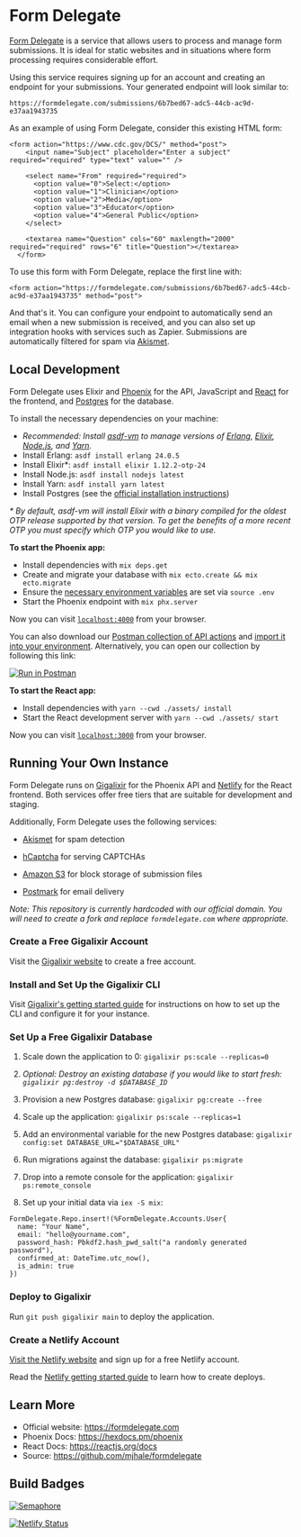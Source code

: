 # Form Delegate

[Form Delegate](https://formdelegate.com) is a service that allows users to process and manage form submissions.
It is ideal for static websites and in situations where form processing requires considerable
effort.

Using this service requires signing up for an account and creating an endpoint for your
submissions. Your generated endpoint will look similar to:

`https://formdelegate.com/submissions/6b7bed67-adc5-44cb-ac9d-e37aa1943735`

As an example of using Form Delegate, consider this existing HTML form:

```
<form action="https://www.cdc.gov/DCS/" method="post">
    <input name="Subject" placeholder="Enter a subject" required="required" type="text" value="" />

    <select name="From" required="required">
      <option value="0">Select:</option>
      <option value="1">Clinician</option>
      <option value="2">Media</option>
      <option value="3">Educator</option>
      <option value="4">General Public</option>
    </select>

    <textarea name="Question" cols="60" maxlength="2000" required="required" rows="6" title="Question"></textarea>
  </form>
```

To use this form with Form Delegate, replace the first line with:

```
<form action="https://formdelegate.com/submissions/6b7bed67-adc5-44cb-ac9d-e37aa1943735" method="post">
```

And that's it. You can configure your endpoint to automatically send an email when a new submission is
received, and you can also set up integration hooks with services such as Zapier. Submissions are
automatically filtered for spam via [Akismet](https://akismet.com/).

## Local Development

Form Delegate uses Elixir and [Phoenix](http://www.phoenixframework.org/) for the API, JavaScript and [React](https://reactjs.org/) for the frontend, and [Postgres](https://www.postgresql.org/) for the database.

To install the necessary dependencies on your machine:

- _Recommended: Install [asdf-vm](https://github.com/asdf-vm/asdf) to manage versions of [Erlang](https://github.com/asdf-vm/asdf-erlang), [Elixir](https://github.com/asdf-vm/asdf-elixir), [Node.js](https://github.com/asdf-vm/asdf-nodejs), and [Yarn](https://github.com/twuni/asdf-yarn)._
- Install Erlang: `asdf install erlang 24.0.5`
- Install Elixir\*: `asdf install elixir 1.12.2-otp-24`
- Install Node.js: `asdf install nodejs latest`
- Install Yarn: `asdf install yarn latest `
- Install Postgres (see the [official installation instructions](https://www.postgresql.org/download/))

_\* By default, asdf-vm will install Elixir with a binary compiled for the oldest OTP release supported
by that version. To get the benefits of a more recent OTP you must specify which OTP you would like to
use._

**To start the Phoenix app:**

- Install dependencies with `mix deps.get`
- Create and migrate your database with `mix ecto.create && mix ecto.migrate`
- Ensure the [necessary environment variables](./.sample.env) are set via `source .env`
- Start the Phoenix endpoint with `mix phx.server`

Now you can visit [`localhost:4000`](http://localhost:4000) from your browser.

You can also download
our [Postman collection of API actions](./.postman_collection.json) and [import it into your environment](https://learning.postman.com/docs/postman/collections/importing-and-exporting-data/#importing-data-into-postman). Alternatively, you can open our
collection by following this link:

[![Run in Postman](https://run.pstmn.io/button.svg)](https://app.getpostman.com/run-collection/e7b20dafc2a25c1f5d20)

**To start the React app:**

- Install dependencies with `yarn --cwd ./assets/ install`
- Start the React development server with `yarn --cwd ./assets/ start`

Now you can visit [`localhost:3000`](http://localhost:3000) from your browser.

## Running Your Own Instance

Form Delegate runs on [Gigalixir](https://www.gigalixir.com/) for the Phoenix API and
[Netlify](https://www.netlify.com/) for the React frontend. Both services offer free tiers that are
suitable for development and staging.

Additionally, Form Delegate uses the following services:

- [Akismet](https://akismet.com/) for spam detection

- [hCaptcha](https://www.hcaptcha.com/) for serving CAPTCHAs

- [Amazon S3](https://aws.amazon.com/s3/) for block storage of submission files

- [Postmark](https://postmarkapp.com/) for email delivery

_Note: This repository is currently hardcoded with our official domain. You will need to create a fork
and replace `formdelegate.com` where appropriate._

### Create a Free Gigalixir Account

Visit the [Gigalixir website](https://gigalixir.com/) to create a free account.

### Install and Set Up the Gigalixir CLI

Visit [Gigalixir's getting started guide](https://gigalixir.readthedocs.io/en/latest/main.html#getting-started-guide) for instructions on how to set up the CLI and configure it for your instance.

### Set Up a Free Gigalixir Database

1. Scale down the application to 0: `gigalixir ps:scale --replicas=0`

2. _Optional: Destroy an existing database if you would like to start fresh: `gigalixir pg:destroy -d $DATABASE_ID`_

3. Provision a new Postgres database: `gigalixir pg:create --free`

4. Scale up the application: `gigalixir ps:scale --replicas=1`

5. Add an environmental variable for the new Postgres database: `gigalixir config:set DATABASE_URL="$DATABASE_URL"`

6. Run migrations against the database: `gigalixir ps:migrate`

7. Drop into a remote console for the application: `gigalixir ps:remote_console`

8. Set up your initial data via `iex -S mix`:

```
FormDelegate.Repo.insert!(%FormDelegate.Accounts.User{
  name: "Your Name",
  email: "hello@yourname.com",
  password_hash: Pbkdf2.hash_pwd_salt("a randomly generated password"),
  confirmed_at: DateTime.utc_now(),
  is_admin: true
})
```

### Deploy to Gigalixir

Run `git push gigalixir main` to deploy the application.

### Create a Netlify Account

[Visit the Netlify website](https://www.netlify.com/) and sign up for a free Netlify account.

Read the [Netlify getting started guide](https://docs.netlify.com/) to learn how to create deploys.

## Learn More

- Official website: https://formdelegate.com
- Phoenix Docs: https://hexdocs.pm/phoenix
- React Docs: https://reactjs.org/docs
- Source: https://github.com/mjhale/formdelegate

## Build Badges

[![Semaphore](https://formdelegate.semaphoreci.com/badges/formdelegate.svg)](https://formdelegate.semaphoreci.com/projects/formdelegate)

[![Netlify Status](https://api.netlify.com/api/v1/badges/f75c7f76-9eb5-412d-ba74-cc00e856c1ea/deploy-status)](https://app.netlify.com/sites/angry-ramanujan-e322e7/deploys)
